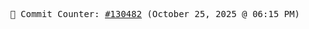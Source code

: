 <p align="center">
    <samp>
        📮 Commit Counter: <a href="https://github.com/Javascript-void0/Javascript-void0/commits/main">#130482</a> (October 25, 2025 @ 06:15 PM)
    </samp>
</p>